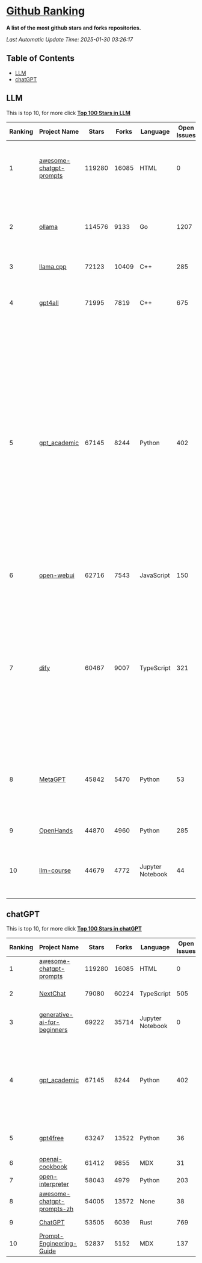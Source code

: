 [Github Ranking](./README.md)
==========

**A list of the most github stars and forks repositories.**

*Last Automatic Update Time: 2025-01-30 03:26:17*

## Table of Contents
 * [LLM](#LLM)
 * [chatGPT](#chatGPT)

## LLM

This is top 10, for more click **[Top 100 Stars in LLM](Top100/LLM.md)**

| Ranking | Project Name | Stars | Forks | Language | Open Issues | Description | Last Commit |
| ------- | ------------ | ----- | ----- | -------- | ----------- | ----------- | ----------- |
| 1 | [awesome-chatgpt-prompts](https://github.com/f/awesome-chatgpt-prompts) | 119280 | 16085 | HTML | 0 | This repo includes ChatGPT prompt curation to use ChatGPT and other LLM tools better. | 2025-01-14T08:29:16Z |
| 2 | [ollama](https://github.com/ollama/ollama) | 114576 | 9133 | Go | 1207 | Get up and running with Llama 3.3, DeepSeek-R1, Phi-4, Gemma 2, and other large language models. | 2025-01-30T01:41:52Z |
| 3 | [llama.cpp](https://github.com/ggerganov/llama.cpp) | 72123 | 10409 | C++ | 285 | LLM inference in C/C++ | 2025-01-29T20:15:46Z |
| 4 | [gpt4all](https://github.com/nomic-ai/gpt4all) | 71995 | 7819 | C++ | 675 | GPT4All: Run Local LLMs on Any Device. Open-source and available for commercial use. | 2025-01-29T23:33:08Z |
| 5 | [gpt_academic](https://github.com/binary-husky/gpt_academic) | 67145 | 8244 | Python | 402 | 为GPT/GLM等LLM大语言模型提供实用化交互接口，特别优化论文阅读/润色/写作体验，模块化设计，支持自定义快捷按钮&函数插件，支持Python和C++等项目剖析&自译解功能，PDF/LaTex论文翻译&总结功能，支持并行问询多种LLM模型，支持chatglm3等本地模型。接入通义千问, deepseekcoder, 讯飞星火, 文心一言, llama2, rwkv, claude2, moss等。 | 2025-01-29T15:29:44Z |
| 6 | [open-webui](https://github.com/open-webui/open-webui) | 62716 | 7543 | JavaScript | 150 | User-friendly AI Interface (Supports Ollama, OpenAI API, ...) | 2025-01-29T22:59:24Z |
| 7 | [dify](https://github.com/langgenius/dify) | 60467 | 9007 | TypeScript | 321 | Dify is an open-source LLM app development platform. Dify's intuitive interface combines AI workflow, RAG pipeline, agent capabilities, model management, observability features and more, letting you quickly go from prototype to production. | 2025-01-29T03:58:01Z |
| 8 | [MetaGPT](https://github.com/geekan/MetaGPT) | 45842 | 5470 | Python | 53 | 🌟 The Multi-Agent Framework: First AI Software Company, Towards Natural Language Programming | 2024-12-18T02:20:32Z |
| 9 | [OpenHands](https://github.com/All-Hands-AI/OpenHands) | 44870 | 4960 | Python | 285 | 🙌 OpenHands: Code Less, Make More | 2025-01-30T03:14:08Z |
| 10 | [llm-course](https://github.com/mlabonne/llm-course) | 44679 | 4772 | Jupyter Notebook | 44 | Course to get into Large Language Models (LLMs) with roadmaps and Colab notebooks. | 2025-01-22T22:32:51Z |


## chatGPT

This is top 10, for more click **[Top 100 Stars in chatGPT](Top100/chatGPT.md)**

| Ranking | Project Name | Stars | Forks | Language | Open Issues | Description | Last Commit |
| ------- | ------------ | ----- | ----- | -------- | ----------- | ----------- | ----------- |
| 1 | [awesome-chatgpt-prompts](https://github.com/f/awesome-chatgpt-prompts) | 119280 | 16085 | HTML | 0 | This repo includes ChatGPT prompt curation to use ChatGPT and other LLM tools better. | 2025-01-14T08:29:16Z |
| 2 | [NextChat](https://github.com/ChatGPTNextWeb/NextChat) | 79080 | 60224 | TypeScript | 505 | ✨ Local and Fast AI Assistant. Support: Web \| iOS \| MacOS \| Android \|  Linux \| Windows | 2025-01-27T10:54:08Z |
| 3 | [generative-ai-for-beginners](https://github.com/microsoft/generative-ai-for-beginners) | 69222 | 35714 | Jupyter Notebook | 0 | 21 Lessons, Get Started Building with Generative AI  🔗 https://microsoft.github.io/generative-ai-for-beginners/ | 2025-01-24T09:53:19Z |
| 4 | [gpt_academic](https://github.com/binary-husky/gpt_academic) | 67145 | 8244 | Python | 402 | 为GPT/GLM等LLM大语言模型提供实用化交互接口，特别优化论文阅读/润色/写作体验，模块化设计，支持自定义快捷按钮&函数插件，支持Python和C++等项目剖析&自译解功能，PDF/LaTex论文翻译&总结功能，支持并行问询多种LLM模型，支持chatglm3等本地模型。接入通义千问, deepseekcoder, 讯飞星火, 文心一言, llama2, rwkv, claude2, moss等。 | 2025-01-29T15:29:44Z |
| 5 | [gpt4free](https://github.com/xtekky/gpt4free) | 63247 | 13522 | Python | 36 | The official gpt4free repository \| various collection of powerful language models \| gpt-4o and deepseek v3 & r1 | 2025-01-30T02:33:07Z |
| 6 | [openai-cookbook](https://github.com/openai/openai-cookbook) | 61412 | 9855 | MDX | 31 | Examples and guides for using the OpenAI API | 2025-01-29T22:03:04Z |
| 7 | [open-interpreter](https://github.com/OpenInterpreter/open-interpreter) | 58043 | 4979 | Python | 203 | A natural language interface for computers | 2025-01-24T13:02:04Z |
| 8 | [awesome-chatgpt-prompts-zh](https://github.com/PlexPt/awesome-chatgpt-prompts-zh) | 54005 | 13572 | None | 38 | ChatGPT 中文调教指南。各种场景使用指南。学习怎么让它听你的话。 | 2025-01-01T08:34:33Z |
| 9 | [ChatGPT](https://github.com/lencx/ChatGPT) | 53505 | 6039 | Rust | 769 | 🔮 ChatGPT Desktop Application (Mac, Windows and Linux) | 2024-08-29T17:58:11Z |
| 10 | [Prompt-Engineering-Guide](https://github.com/dair-ai/Prompt-Engineering-Guide) | 52837 | 5152 | MDX | 137 | 🐙 Guides, papers, lecture, notebooks and resources for prompt engineering | 2025-01-21T20:22:08Z |

